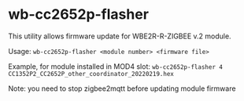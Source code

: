 wb-cc2652p-flasher
==========================================

This utility allows firmware update for WBE2R-R-ZIGBEE v.2 module.

Usage: `wb-cc2652p-flasher <module number> <firmware file>`

Example, for module installed in MOD4 slot: `wb-cc2652p-flasher 4 CC1352P2_CC2652P_other_coordinator_20220219.hex` 

Note: you need to stop zigbee2mqtt before updating module firmware
